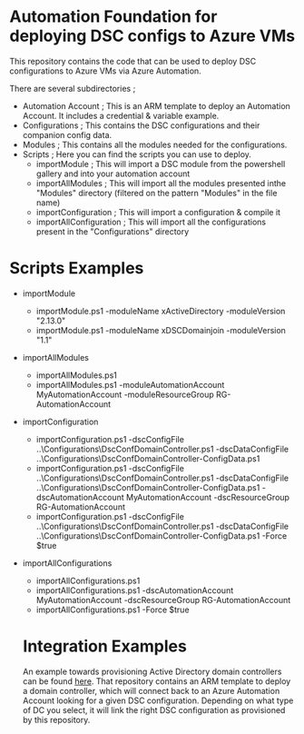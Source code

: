 # Automation Foundation for deploying DSC configs to Azure VMs

This repository contains the code that can be used to deploy DSC configurations to Azure VMs via Azure Automation.

There are several subdirectories ;
* Automation Account ; This is an ARM template to deploy an Automation Account. It includes a credential & variable example.
* Configurations ; This contains the DSC configurations and their companion config data.
* Modules ; This contains all the modules needed for the configurations. 
* Scripts ; Here you can find the scripts you can use to deploy.
  * importModule ; This will import a DSC module from the powershell gallery and into your automation account
  * importAllModules ; This will import all the modules presented inthe "Modules" directory (filtered on the pattern "Modules" in the file name)
  * importConfiguration ; This will import a configuration & compile it
  * importAllConfiguration ; This will import all the configurations present in the "Configurations" directory

# Scripts Examples

* importModule
  * importModule.ps1 -moduleName xActiveDirectory -moduleVersion "2.13.0"
  * importModule.ps1 -moduleName xDSCDomainjoin -moduleVersion "1.1"
* importAllModules
  * importAllModules.ps1 
  * importAllModules.ps1 -moduleAutomationAccount MyAutomationAccount -moduleResourceGroup RG-AutomationAccount
* importConfiguration
  * importConfiguration.ps1 -dscConfigFile ..\Configurations\DscConfDomainController.ps1 -dscDataConfigFile ..\Configurations\DscConfDomainController-ConfigData.ps1
  * importConfiguration.ps1 -dscConfigFile ..\Configurations\DscConfDomainController.ps1 -dscDataConfigFile ..\Configurations\DscConfDomainController-ConfigData.ps1 -dscAutomationAccount MyAutomationAccount -dscResourceGroup RG-AutomationAccount
  * importConfiguration.ps1 -dscConfigFile ..\Configurations\DscConfDomainController.ps1 -dscDataConfigFile ..\Configurations\DscConfDomainController-ConfigData.ps1 -Force $true
* importAllConfigurations
  * importAllConfigurations.ps1 
  * importAllConfigurations.ps1 -dscAutomationAccount MyAutomationAccount -dscResourceGroup RG-AutomationAccount
  * importAllConfigurations.ps1 -Force $true

  # Integration Examples

  An example towards provisioning Active Directory domain controllers can be found [here](https://github.com/kvaes/TasmanianTraders-IaC-ActiveDirectory). That repository contains an ARM template to deploy a domain controller, which will connect back to an Azure Automation Account looking for a given DSC configuration. Depending on what type of DC you select, it will link the right DSC configuration as provisioned by this repository.
